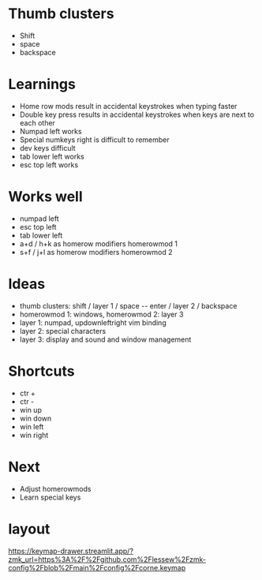 
# Thumb clusters
- Shift
- space
- backspace

# Learnings
- Home row mods result in accidental keystrokes when typing faster
- Double key press results in accidental keystrokes when keys are next to each other
- Numpad left works
- Special numkeys right is difficult to remember
- dev keys difficult
- tab lower left works
- esc top left works
 
# Works well
- numpad left
- esc top left
- tab lower left
- a+d / h+k as homerow modifiers homerowmod 1
- s+f / j+l as homerow modifiers homerowmod 2

# Ideas
- thumb clusters: shift / layer 1 / space -- enter / layer 2 / backspace
- homerowmod 1: windows, homerowmod 2: layer 3
- layer 1: numpad, updownleftright vim binding
- layer 2: special characters
- layer 3: display and sound and window management

# Shortcuts
- ctr +
- ctr -
- win up
- win down
- win left
- win right


# Next
- Adjust homerowmods
- Learn special keys

# layout

https://keymap-drawer.streamlit.app/?zmk_url=https%3A%2F%2Fgithub.com%2Flessew%2Fzmk-config%2Fblob%2Fmain%2Fconfig%2Fcorne.keymap


